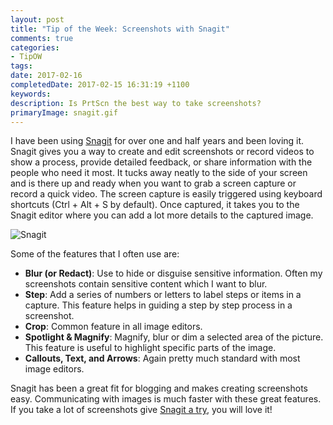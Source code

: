 ```yaml
---
layout: post
title: "Tip of the Week: Screenshots with Snagit"
comments: true
categories: 
- TipOW
tags: 
date: 2017-02-16
completedDate: 2017-02-15 16:31:19 +1100
keywords: 
description: Is PrtScn the best way to take screenshots?
primaryImage: snagit.gif
---
```


I have been using [Snagit](https://www.techsmith.com/screen-capture.html) for over one and half years and been loving it. Snagit gives you a way to create and edit screenshots or record videos to show a process, provide detailed feedback, or share information with the people who need it most. It tucks away neatly to the side of your screen and is there up and ready when you want to grab a screen capture or record a quick video. The screen capture is easily triggered using keyboard shortcuts (Ctrl + Alt + S by default). Once captured, it takes you to the Snagit editor where you can add a lot more details to the captured image. 

<img alt="Snagit" class="center" src="{{ site.images_root}}/snagit.gif" />

Some of the  features that I often use are:

- **Blur (or Redact)**: Use to hide or disguise sensitive information. Often my screenshots contain sensitive content which I want to blur.
- **Step**: Add a series of numbers or letters to label steps or items in a capture. This feature helps in guiding a step by step process in a screenshot.
- **Crop**: Common feature in all image editors.
- **Spotlight & Magnify**: Magnify, blur or dim a selected area of the picture. This feature is useful to highlight specific parts of the image.
- **Callouts, Text, and Arrows**: Again pretty much standard with most image editors.

Snagit has been a great fit for blogging and makes creating screenshots easy. Communicating with images is much faster with these great features. If you take a lot of screenshots give [Snagit a try](https://www.techsmith.com/download/snagit/), you will love it!
